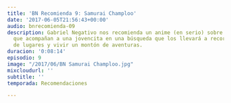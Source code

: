 ```yaml
---
title: 'BN Recomienda 9: Samurai Champloo'
date: '2017-06-05T21:56:43+00:00'
audio: bnrecomienda-09
description: Gabriel Negativo nos recomienda un anime (en serio) sobre dos samurais
  que acompañan a una jovencita en una búsqueda que los llevará a recorrer un montón
  de lugares y vivir un montón de aventuras.
duracion: '0:08:14'
episodio: 9
image: "/2017/06/BN Samurai Champloo.jpg"
mixcloudurl: ''
subtitle: ''
temporada: Recomendaciones

---
```

